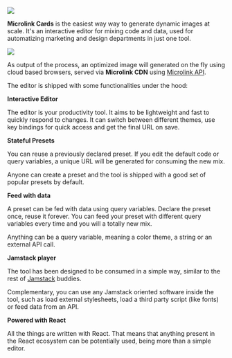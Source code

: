 ![](https://i.imgur.com/VPSVQ7m.png)

**Microlink Cards** is the easiest way way to generate dynamic images at scale. It's an interactive editor for mixing code and data, used for automatizing marketing and design departments in just one tool.

![](https://i.imgur.com/rJTVXGj.png)

As output of the process, an optimized image will generated on the fly using cloud based browsers, served via **Microlink CDN** using [Microlink API](/docs/api/getting-started/overview).

The editor is shipped with some functionalities under the hood:

**Interactive Editor**

The editor is your productivity tool. It aims to be lightweight and fast to quickly respond to changes. It can switch between different themes, use key bindings for quick access and get the final URL on save.

**Stateful Presets**

You can reuse a previously declared preset. If you edit the default code or query variables, a unique URL will be generated for consuming the new mix.

Anyone can create a preset and the tool is shipped with a good set of popular presets by default.

**Feed with data**

A preset can be fed with data using query variables. Declare the preset once, reuse it forever. You can feed your preset with different query variables every time and you will a totally new mix.

Anything can be a query variable, meaning a color theme, a string or an external API call.

**Jamstack player**

The tool has been designed to be consumed in a simple way, similar to the rest of [Jamstack](https://jamstack.org) buddies.

Complementary, you can use any Jamstack oriented software inside the tool, such as load external stylesheets, load a third party script (like fonts) or feed data from an API.

**Powered with React**

All the things are written with React. That means that anything present in the React ecosystem can be potentially used, being more than a simple editor.

